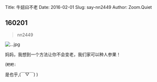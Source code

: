 Title: 牛妞曰不老
Date: 2016-02-01
Slug: say-nn2449
Author: Zoom.Quiet


## 160201
> nn2449

![...jpg](http://zoomquiet.qiniucdn.com/niuniu-albums/nn2016/160201-nn2449.jpg?imageView2/2/w/360)

妈妈，我想到一个方法让你不会变老，我们家可以种人参果！

(`粑粑:` 

是也乎,(￣▽￣)
)
